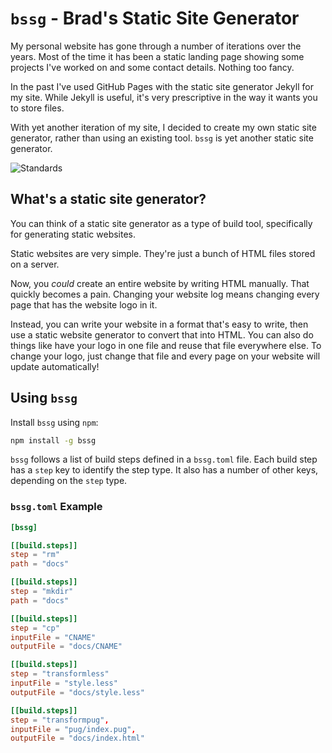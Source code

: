 # `bssg` - Brad's Static Site Generator

My personal website has gone through a number of iterations over the years. 
Most of the time it has been a static landing page showing some projects I've worked on and some contact details. Nothing too fancy. 

In the past I've used GitHub Pages with the static site generator Jekyll for my site. 
While Jekyll is useful, it's very prescriptive in the way it wants you to store files. 

With yet another iteration of my site, I decided to create my own static site generator, rather than using an existing tool.
`bssg` is yet another static site generator.  

![Standards](https://imgs.xkcd.com/comics/standards.png)

## What's a static site generator?

You can think of a static site generator as a type of build tool, specifically for generating static websites.

Static websites are very simple. They're just a bunch of HTML files stored on a server. 

Now, you *could* create an entire website by writing HTML manually. That quickly becomes a pain. Changing your website log means changing every page that has the website logo in it. 

Instead, you can write your website in a format that's easy to write, then use a static website generator to convert that into HTML. You can also do things like have your logo in one file and reuse that file everywhere else. To change your logo, just change that file and every page on your website will update automatically! 

## Using `bssg`

Install `bssg` using `npm`: 

```bash
npm install -g bssg
```

`bssg` follows a list of build steps defined in a `bssg.toml` file. 
Each build step has a `step` key to identify the step type. 
It also has a number of other keys, depending on the `step` type. 

### `bssg.toml` Example

```toml
[bssg]

[[build.steps]]
step = "rm"
path = "docs"

[[build.steps]]
step = "mkdir"
path = "docs"

[[build.steps]]
step = "cp"
inputFile = "CNAME"
outputFile = "docs/CNAME"

[[build.steps]]
step = "transformless"
inputFile = "style.less"
outputFile = "docs/style.less"

[[build.steps]]
step = "transformpug",
inputFile = "pug/index.pug",
outputFile = "docs/index.html"
```
